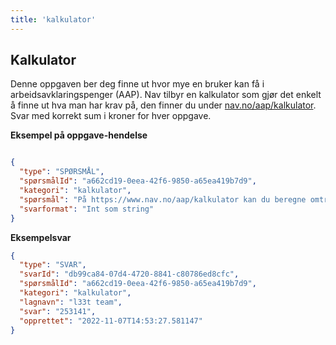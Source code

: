 ```yaml
---
title: 'kalkulator'
---
```


## Kalkulator

Denne oppgaven ber deg finne ut hvor mye en bruker kan få i arbeidsavklaringspenger (AAP).
Nav tilbyr en kalkulator som gjør det enkelt å finne ut hva man har krav på, den finner du under [nav.no/aap/kalkulator](https://www.nav.no/aap/kalkulator).
Svar med korrekt sum i kroner for hver oppgave.

**Eksempel på oppgave-hendelse**

```json

{
  "type": "SPØRSMÅL",
  "spørsmålId": "a662cd19-0eea-42f6-9850-a65ea419b7d9",
  "kategori": "kalkulator",
  "spørsmål": "På https://www.nav.no/aap/kalkulator kan du beregne omtrent hvor mye du får i AAP. Du er 69 år og ble syk i 2014. Du har ingen inntekt, har ikke AAP, eller en jobb. Barn har du heller ikke. Hva kan du omtrent få i året?",
  "svarformat": "Int som string"
}
```

**Eksempelsvar**

``` json
{
  "type": "SVAR",
  "svarId": "db99ca84-07d4-4720-8841-c80786ed8cfc",
  "spørsmålId": "a662cd19-0eea-42f6-9850-a65ea419b7d9",
  "kategori": "kalkulator",
  "lagnavn": "l33t team",
  "svar": "253141",
  "opprettet": "2022-11-07T14:53:27.581147"
}
```
